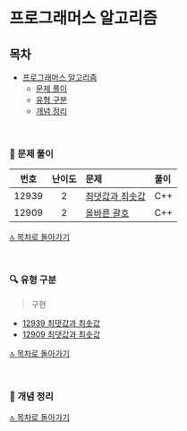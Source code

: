# 프로그래머스 알고리즘


## 목차
- [프로그래머스 알고리즘](#프로그래머스-알고리즘)
  - [문제 풀이](#-문제-풀이)
  - [유형 구분](#-유형-구분)
  - [개념 정리](#-개념-정리)
    
</br>

### 📝 문제 풀이

| 번호 | 난이도 | 문제 | 풀이 |
| :-: | :-: | :-- | :-- |
| 12939 | 2 | [최댓값과 최솟값](./2/12939. 최댓값과 최솟값) | C++ |
| 12909 | 2 | [올바른 괄호](./2/12909. 올바른 괄호) | C++ |


[🔝 목차로 돌아가기](#프로그래머스-알고리즘)

</br>

### 🔍 유형 구분
> 구현
- [12939 최댓값과 최솟값](./2/12939. 최댓값과 최솟값)
- [12909 최댓값과 최솟값](./2/12909. 올바른 괄호)


[🔝 목차로 돌아가기](#프로그래머스-알고리즘)

</br>


### 🔖 개념 정리


  
[🔝 목차로 돌아가기](#프로그래머스-알고리즘)


